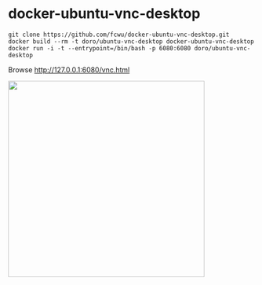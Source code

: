 docker-ubuntu-vnc-desktop
=========================

```
git clone https://github.com/fcwu/docker-ubuntu-vnc-desktop.git
docker build --rm -t doro/ubuntu-vnc-desktop docker-ubuntu-vnc-desktop
docker run -i -t --entrypoint=/bin/bash -p 6080:6080 doro/ubuntu-vnc-desktop
```

Browse http://127.0.0.1:6080/vnc.html

<img src="https://raw.github.com/fcwu/docker-ubuntu-vnc-desktop/master/screenshots/lxde.png" width=400/>
